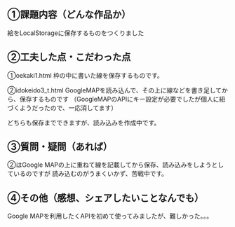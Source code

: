 ## ①課題内容（どんな作品か）

絵をLocalStorageに保存するものをつくりました


## ②工夫した点・こだわった点

①oekaki1.html
枠の中に書いた線を保存するものです。

②idokeido3_t.html
GoogleMAPを読み込んで、その上に線などを書き足してから、保存するものです
（GoogleMAPのAPIにキー設定が必要でしたが個人に紐づくようだったので、一応消してます）

どちらも保存までできますが、読み込みを作成中です。

## ③質問・疑問（あれば）

②はGoogle MAPの上に重ねて線を記載してから保存、読み込みをしようとしているのですが
読み込むのがうまくいかず、苦戦中です。


## ④その他（感想、シェアしたいことなんでも）

Google MAPを利用したくAPIを初めて使ってみましたが、難しかった。。。
